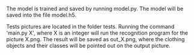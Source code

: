 The model is trained and saved by running model.py. The model will be saved into the file model.h5.

Tests pictures are located in the folder tests. Running the command 'main.py X', where X is an integer will run the recognition program for the picture X.png. The result will be saved as out_X.png, where the clothing objects and their classes will be pointed out on the output picture.
